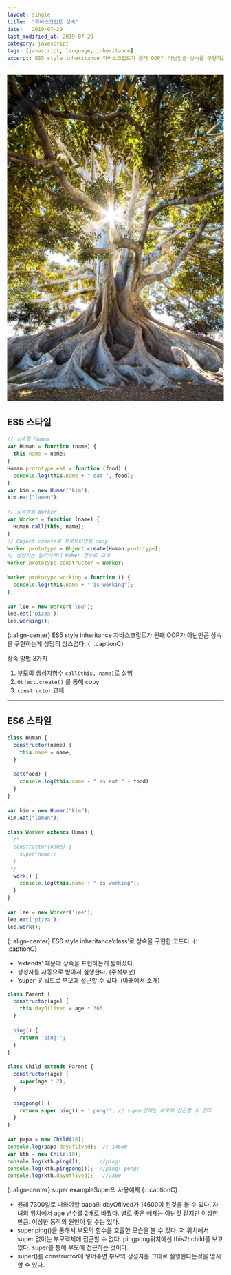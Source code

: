 ```yaml
---
layout:	single
title:	"자바스크립트 상속"
date:	2019-07-29
last_modified_at: 2019-07-29
category: javascript
tags: [javascript, language, inheritance]
excerpt: ES5 style inheritance 자바스크립트가 원래 OOP가 아닌만큼 상속을 구현하는게 상당히 상스럽다.
---
```

  
![](/img/1*EtN-yZX5QHA7auFWRwKzLw.jpeg)

## ES5 스타일

```js
// 상속할 Human
var Human = function (name) {
  this.name = name;
};
Human.prototype.eat = function (food) {
  console.log(this.name + " eat ", food);
};
var kim = new Human('kim');
kim.eat("lamen");

// 상속받을 Worker
var Worker = function (name) {
  Human.call(this, name);
}
// Object.create로 프로토타입을 copy
Worker.prototype = Object.create(Human.prototype);
// 생성자는 달라야하니 Woker 함수로 교체
Worker.prototype.constructor = Worker;

Worker.prototype.working = function () {
  console.log(this.name + " is working");
};

var lee = new Worker('lee');
lee.eat('pizza');
lee.working();
```
{:.align-center}
ES5 style inheritance 자바스크립트가 원래 OOP가 아닌만큼 상속을 구현하는게 상당히 상스럽다.
{: .captionC}

상속 방법 3가지
1. 부모의 생성자함수 `call(this, name)`로 실행
2. `Object.create()` 를 통해 copy
3. `constructor` 교체

---

## ES6 스타일

```js
class Human {
  constructor(name) {
    this.name = name;
  }

  eat(food) {
    console.log(this.name + " is eat " + food)
  }
}

var kim = new Human("kim");
kim.eat("lamen");

class Worker extends Human {
  /*
  constructor(name) {
    super(name);
  }
 */
  work() {
    console.log(this.name + " is working");
  }
}

var lee = new Worker('lee');
lee.eat('pizza');
lee.work();
```
{:.align-center}
ES6 style inheritance‘class’로 상속을 구현한 코드다.
{: .captionC}


* ‘extends’ 때문에 상속을 표현하는게 짧아졌다.
* 생성자를 자동으로 받아서 실행한다. (주석부분)
* ‘super’ 키워드로 부모에 접근할 수 있다. (아래에서 소개)

```js
class Parent {
  constructor(age) {
    this.dayOflived = age * 365;
  }

  ping() {
    return 'ping!';
  }
}

class Child extends Parent {
  constructor(age) {
    super(age * 2);
  }
  
  pingpong() {
    return super.ping() + ' pong!'; // super없이는 부모에 접근할 수 없다.
  } 
}

var papa = new Child(20);
console.log(papa.dayOflived);  // 14600
var kth = new Child(10);
console.log(kth.ping());      //ping!
console.log(kth.pingpong());  //ping! pong!
console.log(kth.dayOflived);   //7300
```
{:.align-center}
super exampleSuper의 사용예제
{: .captionC}
* 원래 7300일로 나와야할 papa의 dayOflived가 14600이 된것을 볼 수 있다. 자녀의 위치에서 age 변수를 2배로 바꿨다. 별로 좋은 예제는 아닌것 같지만 이상한 만큼. 이상한 동작의 원인이 될 수는 있다.
* super.ping()을 통해서 부모의 함수를 호출한 모습을 볼 수 있다. 저 위치에서 super 없이는 부모객체에 접근할 수 없다. pingpong위치에선 this가 child를 보고 있다. super를 통해 부모에 접근하는 것이다.
* super()를 constructor에 넣어주면 부모의 생성자를 그대로 실행한다는것을 명시할 수 있다.
  
